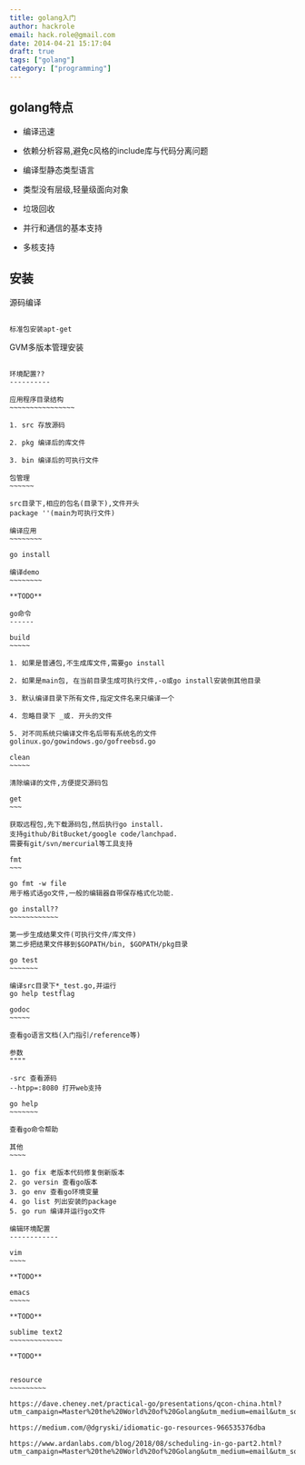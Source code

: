 ```yaml
---
title: golang入门
author: hackrole
email: hack.role@gmail.com
date: 2014-04-21 15:17:04
draft: true
tags: ["golang"]
category: ["programming"]
---
```




golang特点
----------

+ 编译迅速

+ 依赖分析容易,避免c风格的include库与代码分离问题

+ 编译型静态类型语言

+ 类型没有层级,轻量级面向对象

+ 垃圾回收

+ 并行和通信的基本支持

+ 多核支持

安装
----

源码编译
~~~~~~~~~~~

标准包安装apt-get
~~~~~~~~~~~~~~~~~

GVM多版本管理安装
~~~~~~~~~~~~~~~~~

环境配置??
----------

应用程序目录结构
~~~~~~~~~~~~~~~~

1. src 存放源码

2. pkg 编译后的库文件

3. bin 编译后的可执行文件

包管理
~~~~~~

src目录下,相应的包名(目录下),文件开头
package ''(main为可执行文件)

编译应用
~~~~~~~~

go install

编译demo
~~~~~~~~

**TODO**

go命令
------

build
~~~~~

1. 如果是普通包,不生成库文件,需要go install

2. 如果是main包, 在当前目录生成可执行文件,-o或go install安装倒其他目录

3. 默认编译目录下所有文件,指定文件名来只编译一个

4. 忽略目录下 _或. 开头的文件

5. 对不同系统只编译文件名后带有系统名的文件 golinux.go/gowindows.go/gofreebsd.go

clean
~~~~~

清除编译的文件,方便提交源码包

get
~~~

获取远程包,先下载源码包,然后执行go install.
支持github/BitBucket/google code/lanchpad.
需要有git/svn/mercurial等工具支持

fmt
~~~

go fmt -w file
用于格式话go文件,一般的编辑器自带保存格式化功能.

go install??
~~~~~~~~~~~~

第一步生成结果文件(可执行文件/库文件)
第二步把结果文件移到$GOPATH/bin, $GOPATH/pkg目录

go test
~~~~~~~

编译src目录下*_test.go,并运行
go help testflag

godoc
~~~~~

查看go语言文档(入门指引/reference等)

参数
""""

-src 查看源码
--htpp=:8080 打开web支持

go help
~~~~~~~

查看go命令帮助

其他
~~~~

1. go fix 老版本代码修复倒新版本
2. go versin 查看go版本
3. go env 查看go环境变量
4. go list 列出安装的package
5. go run 编译并运行go文件 

编辑环境配置
------------

vim 
~~~~

**TODO**

emacs
~~~~~

**TODO**

sublime text2
~~~~~~~~~~~~~

**TODO**


resource
~~~~~~~~~

https://dave.cheney.net/practical-go/presentations/qcon-china.html?utm_campaign=Master%20the%20World%20of%20Golang&utm_medium=email&utm_source=Revue%20newsletter

https://medium.com/@dgryski/idiomatic-go-resources-966535376dba

https://www.ardanlabs.com/blog/2018/08/scheduling-in-go-part2.html?utm_campaign=Master%20the%20World%20of%20Golang&utm_medium=email&utm_source=Revue%20newsletter
